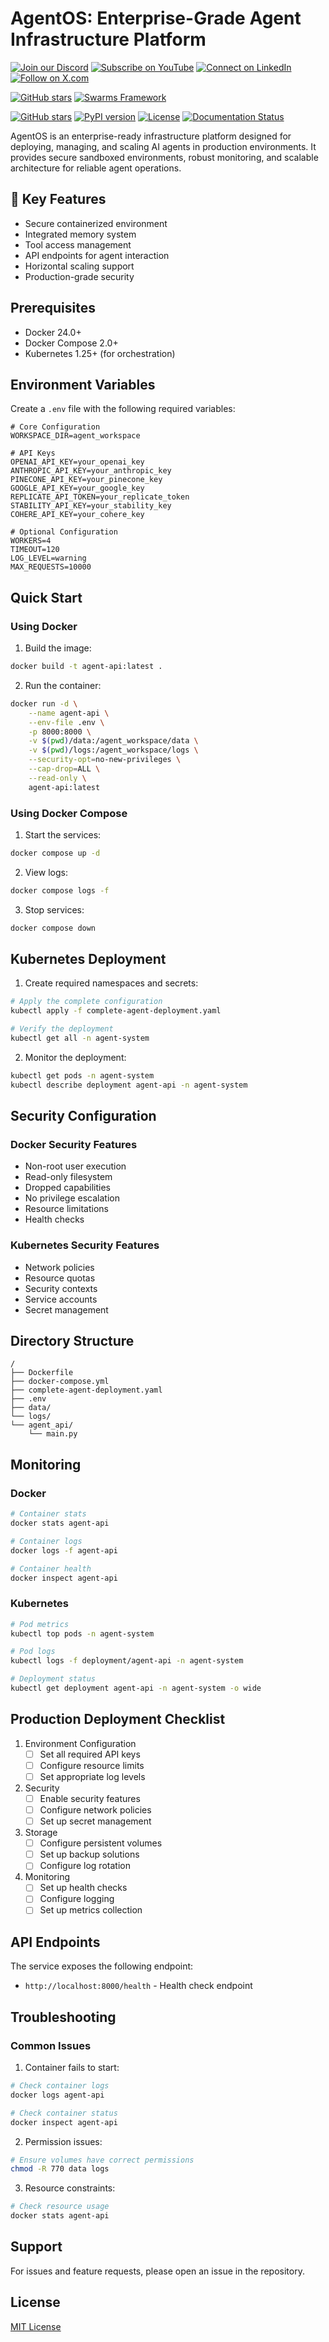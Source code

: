 
# AgentOS: Enterprise-Grade Agent Infrastructure Platform


[![Join our Discord](https://img.shields.io/badge/Discord-Join%20our%20server-5865F2?style=for-the-badge&logo=discord&logoColor=white)](https://discord.gg/agora-999382051935506503) [![Subscribe on YouTube](https://img.shields.io/badge/YouTube-Subscribe-red?style=for-the-badge&logo=youtube&logoColor=white)](https://www.youtube.com/@kyegomez3242) [![Connect on LinkedIn](https://img.shields.io/badge/LinkedIn-Connect-blue?style=for-the-badge&logo=linkedin&logoColor=white)](https://www.linkedin.com/in/kye-g-38759a207/) [![Follow on X.com](https://img.shields.io/badge/X.com-Follow-1DA1F2?style=for-the-badge&logo=x&logoColor=white)](https://x.com/kyegomezb)


[![GitHub stars](https://img.shields.io/github/stars/The-Swarm-Corporation/Legal-Swarm-Template?style=social)](https://github.com/The-Swarm-Corporation/Legal-Swarm-Template)
[![Swarms Framework](https://img.shields.io/badge/Built%20with-Swarms-blue)](https://github.com/kyegomez/swarms)


[![GitHub stars](https://img.shields.io/github/stars/The-Swarm-Corporation/agentos?style=social)](https://github.com/The-Swarm-Corporation/agentos)
[![PyPI version](https://badge.fury.io/py/agentos.svg)](https://badge.fury.io/py/agentos)
[![License](https://img.shields.io/badge/License-Apache%202.0-blue.svg)](https://opensource.org/licenses/Apache-2.0)
[![Documentation Status](https://readthedocs.org/projects/agentos/badge/?version=latest)](https://agentos.readthedocs.io/en/latest/?badge=latest)

AgentOS is an enterprise-ready infrastructure platform designed for deploying, managing, and scaling AI agents in production environments. It provides secure sandboxed environments, robust monitoring, and scalable architecture for reliable agent operations.

## 🚀 Key Features

- Secure containerized environment
- Integrated memory system
- Tool access management
- API endpoints for agent interaction
- Horizontal scaling support
- Production-grade security

## Prerequisites
- Docker 24.0+
- Docker Compose 2.0+
- Kubernetes 1.25+ (for orchestration)

## Environment Variables
Create a `.env` file with the following required variables:

```env
# Core Configuration
WORKSPACE_DIR=agent_workspace

# API Keys
OPENAI_API_KEY=your_openai_key
ANTHROPIC_API_KEY=your_anthropic_key
PINECONE_API_KEY=your_pinecone_key
GOOGLE_API_KEY=your_google_key
REPLICATE_API_TOKEN=your_replicate_token
STABILITY_API_KEY=your_stability_key
COHERE_API_KEY=your_cohere_key

# Optional Configuration
WORKERS=4
TIMEOUT=120
LOG_LEVEL=warning
MAX_REQUESTS=10000
```

## Quick Start

### Using Docker

1. Build the image:
```bash
docker build -t agent-api:latest .
```

2. Run the container:
```bash
docker run -d \
    --name agent-api \
    --env-file .env \
    -p 8000:8000 \
    -v $(pwd)/data:/agent_workspace/data \
    -v $(pwd)/logs:/agent_workspace/logs \
    --security-opt=no-new-privileges \
    --cap-drop=ALL \
    --read-only \
    agent-api:latest
```

### Using Docker Compose

1. Start the services:
```bash
docker compose up -d
```

2. View logs:
```bash
docker compose logs -f
```

3. Stop services:
```bash
docker compose down
```

## Kubernetes Deployment

1. Create required namespaces and secrets:
```bash
# Apply the complete configuration
kubectl apply -f complete-agent-deployment.yaml

# Verify the deployment
kubectl get all -n agent-system
```

2. Monitor the deployment:
```bash
kubectl get pods -n agent-system
kubectl describe deployment agent-api -n agent-system
```

## Security Configuration

### Docker Security Features
- Non-root user execution
- Read-only filesystem
- Dropped capabilities
- No privilege escalation
- Resource limitations
- Health checks

### Kubernetes Security Features
- Network policies
- Resource quotas
- Security contexts
- Service accounts
- Secret management

## Directory Structure
```
/
├── Dockerfile
├── docker-compose.yml
├── complete-agent-deployment.yaml
├── .env
├── data/
└── logs/
└── agent_api/
    └── main.py
```

## Monitoring

### Docker
```bash
# Container stats
docker stats agent-api

# Container logs
docker logs -f agent-api

# Container health
docker inspect agent-api
```

### Kubernetes
```bash
# Pod metrics
kubectl top pods -n agent-system

# Pod logs
kubectl logs -f deployment/agent-api -n agent-system

# Deployment status
kubectl get deployment agent-api -n agent-system -o wide
```

## Production Deployment Checklist

1. Environment Configuration
   - [ ] Set all required API keys
   - [ ] Configure resource limits
   - [ ] Set appropriate log levels

2. Security
   - [ ] Enable security features
   - [ ] Configure network policies
   - [ ] Set up secret management

3. Storage
   - [ ] Configure persistent volumes
   - [ ] Set up backup solutions
   - [ ] Configure log rotation

4. Monitoring
   - [ ] Set up health checks
   - [ ] Configure logging
   - [ ] Set up metrics collection

## API Endpoints

The service exposes the following endpoint:
- `http://localhost:8000/health` - Health check endpoint

## Troubleshooting

### Common Issues

1. Container fails to start:
```bash
# Check container logs
docker logs agent-api

# Check container status
docker inspect agent-api
```

2. Permission issues:
```bash
# Ensure volumes have correct permissions
chmod -R 770 data logs
```

3. Resource constraints:
```bash
# Check resource usage
docker stats agent-api
```

## Support

For issues and feature requests, please open an issue in the repository.

## License

[MIT License](LICENSE)
